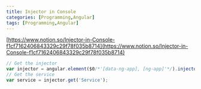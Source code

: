 ```yaml
---
title: Injector in Console
categories: [Programming,Angular]
tags: [Programming,Angular]
---
```


[https://www.notion.so/Injector-in-Console-f1cf7162406843329c29f78f035b8714](https://www.notion.so/Injector-in-Console-f1cf7162406843329c29f78f035b8714)


```javascript
// Get the injector
var injector = angular.element($0/*'[data-ng-app], [ng-app]'*/).injector();
// Get the service
var service = injector.get('Service');
```

